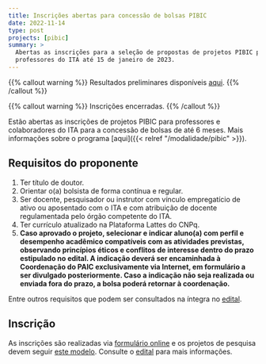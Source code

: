 ```yaml
---
title: Inscrições abertas para concessão de bolsas PIBIC
date: 2022-11-14
type: post
projects: [pibic]
summary: >
  Abertas as inscrições para a seleção de propostas de projetos PIBIC para os
  professores do ITA até 15 de janeiro de 2023.
---
```



{{% callout warning %}}
Resultados preliminares disponíveis [aqui](/documentos/editais/PIBIC-2022b-Resultados.pdf).
{{% /callout %}}

{{% callout warning %}}
Inscrições encerradas.
{{% /callout %}}

Estão abertas as inscrições de projetos PIBIC para professores e colaboradores
do ITA para a concessão de bolsas de até 6 meses.  Mais informações sobre
o programa [aqui]({{< relref "/modalidade/pibic" >}}).

## Requisitos do proponente

1. Ter título de doutor.
1.  Orientar o(a) bolsista de forma contínua e regular.
1.  Ser docente, pesquisador ou instrutor com vínculo empregatício de ativo ou aposentado com o ITA e com atribuição de docente regulamentada pelo órgão competente do ITA.
1.  Ter currículo atualizado na Plataforma Lattes do CNPq.
1. **Caso aprovado o projeto, selecionar e indicar aluno(a) com perfil e desempenho acadêmico compatíveis com as atividades previstas, observando princípios éticos e conflitos de interesse dentro do prazo estipulado no edital. A indicação deverá ser encaminhada à Coordenação do PAIC exclusivamente via Internet, em formulário a ser divulgado posteriormente. Caso a indicação não seja realizada ou enviada fora do prazo, a bolsa poderá retornar à coordenação.**

Entre outros requisitos que podem ser consultados na íntegra no [edital](/documentos/editais/PIBIC-2022b.pdf).

## Inscrição

As inscrições são realizadas via [formulário online](https://airtable.com/shr1QJfNaAojYqcpO) e os projetos de pesquisa devem seguir [este modelo](/documentos/modelos/proposta-pibic.docx).
Consulte o [edital](/documentos/editais/PIBIC-2022b.pdf) para mais informações.
